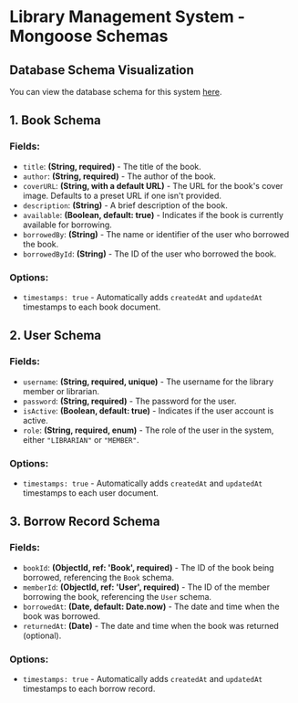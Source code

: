# Library Management System - Mongoose Schemas

## Database Schema Visualization
You can view the database schema for this system [here](https://drawsql.app/teams/jarvis-10/diagrams/library-management-system).

## 1. Book Schema
### Fields:
- `title`: **(String, required)** - The title of the book.
- `author`: **(String, required)** - The author of the book.
- `coverURL`: **(String, with a default URL)** - The URL for the book's cover image. Defaults to a preset URL if one isn't provided.
- `description`: **(String)** - A brief description of the book.
- `available`: **(Boolean, default: true)** - Indicates if the book is currently available for borrowing.
- `borrowedBy`: **(String)** - The name or identifier of the user who borrowed the book.
- `borrowedById`: **(String)** - The ID of the user who borrowed the book.

### Options:
- `timestamps: true` - Automatically adds `createdAt` and `updatedAt` timestamps to each book document.

## 2. User Schema
### Fields:
- `username`: **(String, required, unique)** - The username for the library member or librarian.
- `password`: **(String, required)** - The password for the user.
- `isActive`: **(Boolean, default: true)** - Indicates if the user account is active.
- `role`: **(String, required, enum)** - The role of the user in the system, either `"LIBRARIAN"` or `"MEMBER"`.

### Options:
- `timestamps: true` - Automatically adds `createdAt` and `updatedAt` timestamps to each user document.

## 3. Borrow Record Schema
### Fields:
- `bookId`: **(ObjectId, ref: 'Book', required)** - The ID of the book being borrowed, referencing the `Book` schema.
- `memberId`: **(ObjectId, ref: 'User', required)** - The ID of the member borrowing the book, referencing the `User` schema.
- `borrowedAt`: **(Date, default: Date.now)** - The date and time when the book was borrowed.
- `returnedAt`: **(Date)** - The date and time when the book was returned (optional).

### Options:
- `timestamps: true` - Automatically adds `createdAt` and `updatedAt` timestamps to each borrow record.